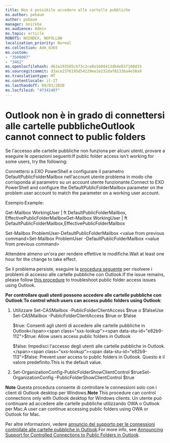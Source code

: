```yaml
---
title: Non è possibile accedere alle cartelle pubbliche
ms.author: pebaum
author: pebaum
manager: mnirkhe
ms.audience: Admin
ms.topic: article
ROBOTS: NOINDEX, NOFOLLOW
localization_priority: Normal
ms.collection: Adm_O365
ms.custom:
- "3500007"
- "3462"
ms.openlocfilehash: d63a193585cb73c2ce8e160d413db4e837100d33
ms.sourcegitcommit: d3ace2376195d54229ee1e232daf8133ba4e58a9
ms.translationtype: MT
ms.contentlocale: it-IT
ms.lasthandoff: 09/03/2020
ms.locfileid: "47341407"
---
```

# <a name="outlook-cannot-connect-to-public-folders"></a><span data-ttu-id="e82b9-102">Outlook non è in grado di connettersi alle cartelle pubbliche</span><span class="sxs-lookup"><span data-stu-id="e82b9-102">Outlook cannot connect to public folders</span></span>

<span data-ttu-id="e82b9-103">Se l'accesso alle cartelle pubbliche non funziona per alcuni utenti, provare a eseguire le operazioni seguenti:</span><span class="sxs-lookup"><span data-stu-id="e82b9-103">If public folder access isn't working for some users, try the following:</span></span>

<span data-ttu-id="e82b9-104">Connettersi a EXO PowerShell e configurare il parametro DefaultPublicFolderMailbox nell'account utente problema in modo che corrisponda al parametro su un account utente funzionante.</span><span class="sxs-lookup"><span data-stu-id="e82b9-104">Connect to EXO PowerShell and configure the DefaultPublicFolderMailbox parameter on the problem user account to match the parameter on a working user account.</span></span>

<span data-ttu-id="e82b9-105">Esempio:</span><span class="sxs-lookup"><span data-stu-id="e82b9-105">Example:</span></span>

<span data-ttu-id="e82b9-106">Get-Mailbox WorkingUser | ft DefaultPublicFolderMailbox, EffectivePublicFolderMailbox</span><span class="sxs-lookup"><span data-stu-id="e82b9-106">Get-Mailbox WorkingUser | ft DefaultPublicFolderMailbox,EffectivePublicFolderMailbox</span></span>

<span data-ttu-id="e82b9-107">Set-Mailbox ProblemUser-DefaultPublicFolderMailbox \<value from previous command></span><span class="sxs-lookup"><span data-stu-id="e82b9-107">Set-Mailbox ProblemUser -DefaultPublicFolderMailbox \<value from previous command></span></span>

<span data-ttu-id="e82b9-108">Attendere almeno un'ora per rendere effettive le modifiche.</span><span class="sxs-lookup"><span data-stu-id="e82b9-108">Wait at least one hour for the change to take effect.</span></span>

<span data-ttu-id="e82b9-109">Se il problema persiste, eseguire la [procedura seguente](https://aka.ms/pfcte) per risolvere i problemi di accesso alle cartelle pubbliche con Outlook.</span><span class="sxs-lookup"><span data-stu-id="e82b9-109">If the issue remains, please follow [this procedure](https://aka.ms/pfcte) to troubleshoot public folder access issues using Outlook.</span></span>
 
<span data-ttu-id="e82b9-110">**Per controllare quali utenti possono accedere alle cartelle pubbliche con Outlook**:</span><span class="sxs-lookup"><span data-stu-id="e82b9-110">**To control which users can access public folders using Outlook**:</span></span>

1.  <span data-ttu-id="e82b9-111">Utilizzare Set-CASMailbox <mailboxname> -PublicFolderClientAccess $true o $false</span><span class="sxs-lookup"><span data-stu-id="e82b9-111">Use Set-CASMailbox <mailboxname> -PublicFolderClientAccess $true or $false</span></span>  
      
    <span data-ttu-id="e82b9-112">$true: Consenti agli utenti di accedere alle cartelle pubbliche in Outlook</span><span class="sxs-lookup"><span data-stu-id="e82b9-112">$true: Allow users access public folders in Outlook</span></span>  
      
    <span data-ttu-id="e82b9-113">$false: Impedisci l'accesso degli utenti alle cartelle pubbliche in Outlook.</span><span class="sxs-lookup"><span data-stu-id="e82b9-113">$false: Prevent user access to public folders in Outlook.</span></span> <span data-ttu-id="e82b9-114">Questo è il valore predefinito.</span><span class="sxs-lookup"><span data-stu-id="e82b9-114">This is the default value.</span></span>  
        
2.  <span data-ttu-id="e82b9-115">Set-OrganizationConfig-PublicFolderShowClientControl $true</span><span class="sxs-lookup"><span data-stu-id="e82b9-115">Set-OrganizationConfig -PublicFolderShowClientControl $true</span></span>   
      
<span data-ttu-id="e82b9-116">**Note** Questa procedura consente di controllare le connessioni solo con i client di Outlook desktop per Windows.</span><span class="sxs-lookup"><span data-stu-id="e82b9-116">**Note** This procedure can control connections only with Outlook desktop for Windows clients.</span></span> <span data-ttu-id="e82b9-117">Un utente può continuare ad accedere alle cartelle pubbliche utilizzando OWA o Outlook per Mac.</span><span class="sxs-lookup"><span data-stu-id="e82b9-117">A user can continue accessing public folders using OWA or Outlook for Mac.</span></span>
 
<span data-ttu-id="e82b9-118">Per altre informazioni, vedere [annuncio del supporto per le connessioni controllate alle cartelle pubbliche in Outlook](https://aka.ms/controlpf).</span><span class="sxs-lookup"><span data-stu-id="e82b9-118">For more info, see [Announcing Support for Controlled Connections to Public Folders in Outlook](https://aka.ms/controlpf).</span></span>